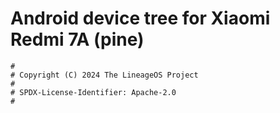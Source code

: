 # Android device tree for Xiaomi Redmi 7A (pine)

```
#
# Copyright (C) 2024 The LineageOS Project
#
# SPDX-License-Identifier: Apache-2.0
#
```
